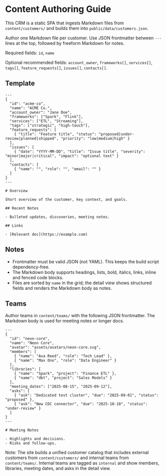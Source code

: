 # Content Authoring Guide

This CRM is a static SPA that ingests Markdown files from `content/customers/` and builds them into `public/data/customers.json`.

Author one Markdown file per customer. Use JSON frontmatter between `---` lines at the top, followed by freeform Markdown for notes.

Required fields: `id`, `name`

Optional recommended fields: `account_owner`, `frameworks[]`, `services[]`, `tags[]`, `feature_requests[]`, `issues[]`, `contacts[]`.

## Template

```
---
{
  "id": "acme-co",
  "name": "ACME Co.",
  "account_owner": "Jane Doe",
  "frameworks": ["Spark", "Flink"],
  "services": ["ETL", "Streaming"],
  "tags": ["strategic", "high-touch"],
  "feature_requests": [
    { "title": "Feature title", "status": "proposed|under-review|planned|shipped", "priority": "low|medium|high" }
  ],
  "issues": [
    { "date": "YYYY-MM-DD", "title": "Issue title", "severity": "minor|major|critical", "impact": "optional text" }
  ],
  "contacts": [
    { "name": "", "role": "", "email": "" }
  ]
}
---

# Overview

Short overview of the customer, key context, and goals.

## Recent Notes

- Bulleted updates, discoveries, meeting notes.

## Links

- [Relevant doc](https://example.com)
```

## Notes

- Frontmatter must be valid JSON (not YAML). This keeps the build script dependency-free.
- The Markdown body supports headings, lists, bold, italics, links, inline and fenced code blocks.
- Files are sorted by `name` in the grid; the detail view shows structured fields and renders the Markdown body as notes.

## Teams

Author teams in `content/teams/` with the following JSON frontmatter. The Markdown body is used for meeting notes or longer docs.

```
---
{
  "id": "neon-core",
  "name": "Neon Core",
  "avatar": "assets/avatars/neon-core.svg",
  "members": [
    { "name": "Ava Reed", "role": "Tech Lead" },
    { "name": "Max Ono", "role": "Data Engineer" }
  ],
  "libraries": [
    { "name": "Spark", "project": "Finance ETL" },
    { "name": "dbt", "project": "Sales Models" }
  ],
  "meeting_dates": ["2025-08-15", "2025-09-12"],
  "asks": [
    { "ask": "Dedicated test cluster", "due": "2025-09-01", "status": "proposed" },
    { "ask": "New CDC connector", "due": "2025-10-10", "status": "under-review" }
  ]
}
---

# Meeting Notes

- Highlights and decisions.
- Risks and follow-ups.
```

Note: The site builds a unified customer catalog that includes external customers from `content/customers/` and internal teams from `content/teams/`. Internal teams are tagged as `internal` and show members, libraries, meeting dates, and asks in the detail view.
